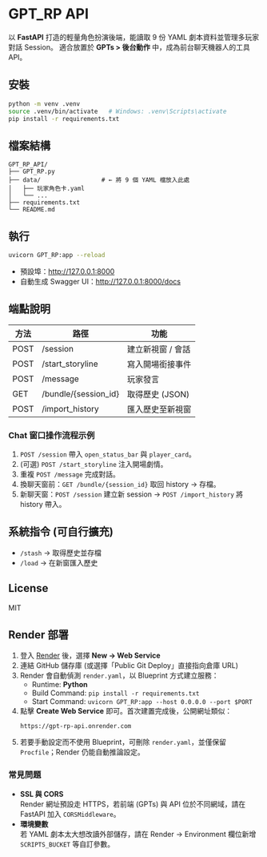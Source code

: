 
# GPT_RP API

以 **FastAPI** 打造的輕量角色扮演後端，能讀取 9 份 YAML 劇本資料並管理多玩家對話 Session。
適合放置於 **GPTs > 後台動作** 中，成為前台聊天機器人的工具 API。

## 安裝

```bash
python -m venv .venv
source .venv/bin/activate   # Windows: .venv\Scripts\activate
pip install -r requirements.txt
```

## 檔案結構

```
GPT_RP_API/
├── GPT_RP.py
├── data/                 # ← 將 9 個 YAML 檔放入此處
│   ├── 玩家角色卡.yaml
│   └── ...
├── requirements.txt
└── README.md
```

## 執行

```bash
uvicorn GPT_RP:app --reload
```

* 預設埠：<http://127.0.0.1:8000>  
* 自動生成 Swagger UI：<http://127.0.0.1:8000/docs>

## 端點說明

| 方法 | 路徑 | 功能 |
|--|--|--|
| POST | /session | 建立新視窗 / 會話 |
| POST | /start_storyline | 寫入開場銜接事件 |
| POST | /message | 玩家發言 |
| GET  | /bundle/{session_id} | 取得歷史 (JSON) |
| POST | /import_history | 匯入歷史至新視窗 |

### Chat 窗口操作流程示例

1. `POST /session` 帶入 `open_status_bar` 與 `player_card`。  
2. (可選) `POST /start_storyline` 注入開場劇情。  
3. 重複 `POST /message` 完成對話。  
4. 換聊天窗前：`GET /bundle/{session_id}` 取回 history → 存檔。  
5. 新聊天窗：`POST /session` 建立新 session → `POST /import_history` 將 history 帶入。

## 系統指令 (可自行擴充)

* `/stash` → 取得歷史並存檔  
* `/load`  → 在新窗匯入歷史  

## License

MIT

## Render 部署

1. 登入 [Render](https://dashboard.render.com) 後，選擇 **New → Web Service**  
2. 連結 GitHub 儲存庫 (或選擇「Public Git Deploy」直接指向倉庫 URL)  
3. Render 會自動偵測 `render.yaml`，以 Blueprint 方式建立服務：  
   * Runtime: **Python**  
   * Build Command: `pip install -r requirements.txt`  
   * Start Command: `uvicorn GPT_RP:app --host 0.0.0.0 --port $PORT`  
4. 點擊 **Create Web Service** 即可。首次建置完成後，公開網址類似：  
   ```
   https://gpt-rp-api.onrender.com
   ```  
5. 若要手動設定而不使用 Blueprint，可刪除 `render.yaml`，並僅保留 `Procfile`；Render 仍能自動推論設定。

### 常見問題

* **SSL 與 CORS**  
  Render 網址預設走 HTTPS，若前端 (GPTs) 與 API 位於不同網域，請在 FastAPI 加入 `CORSMiddleware`。  
* **環境變數**  
  若 YAML 劇本太大想改讀外部儲存，請在 Render → Environment 欄位新增 `SCRIPTS_BUCKET` 等自訂參數。
